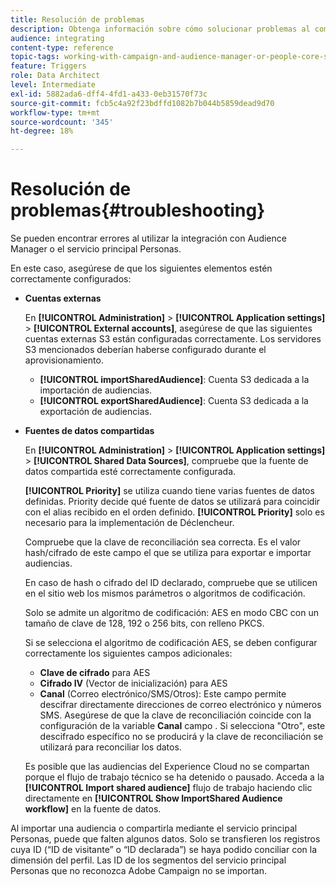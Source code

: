 ```yaml
---
title: Resolución de problemas
description: Obtenga información sobre cómo solucionar problemas al compartir recursos.
audience: integrating
content-type: reference
topic-tags: working-with-campaign-and-audience-manager-or-people-core-service
feature: Triggers
role: Data Architect
level: Intermediate
exl-id: 5882ada6-dff4-4fd1-a433-0eb31570f73c
source-git-commit: fcb5c4a92f23bdffd1082b7b044b5859dead9d70
workflow-type: tm+mt
source-wordcount: '345'
ht-degree: 18%

---
```


# Resolución de problemas{#troubleshooting}

Se pueden encontrar errores al utilizar la integración con Audience Manager o el servicio principal Personas.

En este caso, asegúrese de que los siguientes elementos estén correctamente configurados:

* **Cuentas externas**

   En **[!UICONTROL Administration]** > **[!UICONTROL Application settings]** > **[!UICONTROL External accounts]**, asegúrese de que las siguientes cuentas externas S3 están configuradas correctamente. Los servidores S3 mencionados deberían haberse configurado durante el aprovisionamiento.

   * **[!UICONTROL importSharedAudience]**: Cuenta S3 dedicada a la importación de audiencias.
   * **[!UICONTROL exportSharedAudience]**: Cuenta S3 dedicada a la exportación de audiencias.

* **Fuentes de datos compartidas**

   En **[!UICONTROL Administration]** > **[!UICONTROL Application settings]** > **[!UICONTROL Shared Data Sources]**, compruebe que la fuente de datos compartida esté correctamente configurada.

   **[!UICONTROL Priority]** se utiliza cuando tiene varias fuentes de datos definidas. Priority decide qué fuente de datos se utilizará para coincidir con el alias recibido en el orden definido. **[!UICONTROL Priority]** solo es necesario para la implementación de Déclencheur.

   Compruebe que la clave de reconciliación sea correcta. Es el valor hash/cifrado de este campo el que se utiliza para exportar e importar audiencias.

   En caso de hash o cifrado del ID declarado, compruebe que se utilicen en el sitio web los mismos parámetros o algoritmos de codificación.

   Solo se admite un algoritmo de codificación: AES en modo CBC con un tamaño de clave de 128, 192 o 256 bits, con relleno PKCS.

   Si se selecciona el algoritmo de codificación AES, se deben configurar correctamente los siguientes campos adicionales:

   * **Clave de cifrado** para AES
   * **Cifrado IV** (Vector de inicialización) para AES
   * **Canal** (Correo electrónico/SMS/Otros): Este campo permite descifrar directamente direcciones de correo electrónico y números SMS. Asegúrese de que la clave de reconciliación coincide con la configuración de la variable **Canal** campo . Si selecciona &quot;Otro&quot;, este descifrado específico no se producirá y la clave de reconciliación se utilizará para reconciliar los datos.

   Es posible que las audiencias del Experience Cloud no se compartan porque el flujo de trabajo técnico se ha detenido o pausado. Acceda a la **[!UICONTROL Import shared audience]** flujo de trabajo haciendo clic directamente en **[!UICONTROL Show ImportShared Audience workflow]** en la fuente de datos.

Al importar una audiencia o compartirla mediante el servicio principal Personas, puede que falten algunos datos. Solo se transfieren los registros cuya ID (“ID de visitante” o “ID declarada”) se haya podido conciliar con la dimensión del perfil. Las ID de los segmentos del servicio principal Personas que no reconozca Adobe Campaign no se importan.
